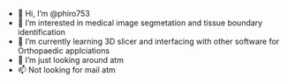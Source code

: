 - 👋 Hi, I’m @phiro753
- 👀 I’m interested in medical image segmetation and tissue boundary identification
- 🌱 I’m currently learning 3D slicer and interfacing with other software for Orthopaedic applciations
- 💞️ I’m just looking around atm
- 📫 Not looking for mail atm

<!---
phiro753/phiro753 is a ✨ special ✨ repository because its `README.md` (this file) appears on your GitHub profile.
You can click the Preview link to take a look at your changes.
--->
